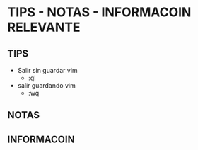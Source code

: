  # TIPS - NOTAS - INFORMACOIN RELEVANTE 



## TIPS
-  Salir sin guardar vim 
   -  :q!
-  salir guardando vim
   -  :wq
## NOTAS
## INFORMACOIN